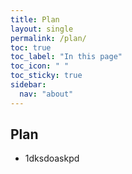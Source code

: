 ```yaml
---
title: Plan
layout: single
permalink: /plan/
toc: true
toc_label: "In this page"
toc_icon: " "
toc_sticky: true
sidebar:
  nav: "about"
---
```


## Plan

* 1dksdoaskpd
